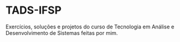 # TADS-IFSP
Exercícios, soluções e projetos do curso de Tecnologia em Análise e Desenvolvimento de Sistemas feitas por mim.
